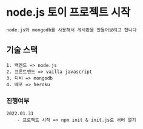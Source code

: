 # node.js 토이 프로젝트 시작
    node.js와 mongodb를 사용해서 게시판을 만들어보려고 합니다

## 기술 스택
    1. 백엔드 => node.js
    2. 프론트엔드 => vailla javascript
    3. 디비 => mongodb
    4. 배포 => heroku


### 진행여부
    2022.01.31
        - 프로젝트 시작 => npm init & init.js로 서버 열기